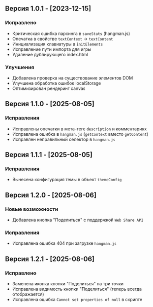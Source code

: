 ## Версия 1.0.1 - [2023-12-15]

### Исправлено
- Критическая ошибка парсинга в `saveStats` (hangman.js)
- Опечатка в свойстве `textContext` → `textContent`
- Инициализация клавиатуры в `initElements`
- Исправление пути импорта для игры
- Удаление дублирующего index.html

### Улучшения
- Добавлена проверка на существование элементов DOM
- Улучшена обработка ошибок localStorage
- Оптимизирован рендеринг canvas

## Версия 1.1.0 - [2025-08-05]

### Исправления
- Исправлены опечатки в мета-теге `description` и комментариях
- Исправлена ошибка в `hangman.js` (`getContext` вместо `getContent`)
- Исправлен неправильный селектор в `hangman.js`

## Версия 1.1.1 - [2025-08-05]

### Исправления
- Вынесена конфигурация темы в объект `themeConfig`

## Версия 1.2.0 - [2025-08-06]

### Новые возможности
- Добавлена кнопка "Поделиться" с поддержкой `Web Share API`

### Исправления
- Исправлена ошибка 404 при загрузке `hangman.js`

## Версия 1.2.1 - [2025-08-06]

### Исправлено
- Заменена иконка кнопки "Поделиться" на три точки
- Исправлена видимость кнопки "Поделиться" (теперь всегда отображается)
- Исправлена ошибка `Cannot set properties of null` в скрипте